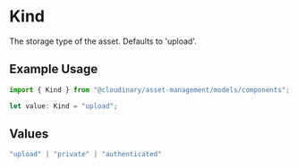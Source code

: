 # Kind

The storage type of the asset. Defaults to 'upload'.

## Example Usage

```typescript
import { Kind } from "@cloudinary/asset-management/models/components";

let value: Kind = "upload";
```

## Values

```typescript
"upload" | "private" | "authenticated"
```